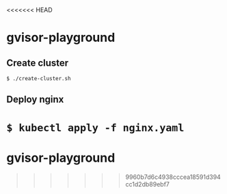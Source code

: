 <<<<<<< HEAD
# gvisor-playground

## Create cluster
```$ ./create-cluster.sh ```

## Deploy nginx
```$ kubectl apply -f nginx.yaml ```
=======
# gvisor-playground
>>>>>>> 9960b7d6c4938cccea18591d394cc1d2db89ebf7

